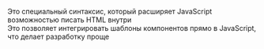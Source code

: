 Это специальный синтаксис, который расширяет JavaScript возможностью писать HTML внутри  
Это позволяет интегрировать шаблоны компонентов прямо в JavaScript, что делает разработку проще